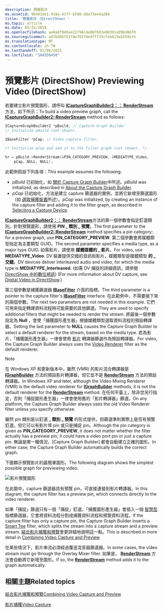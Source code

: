 ```yaml
---
description: 預覽影片
ms.assetid: 9b401de1-910a-41f7-bf80-dda73ee4a204
title: '預覽影片 (DirectShow) '
ms.topic: article
ms.date: 05/31/2018
ms.openlocfilehash: ae0a8f0d0a422794c4e887693e80391a99bd8d70
ms.sourcegitcommit: a47bd86f517de76374e4fff33cfeb613eb259a7e
ms.translationtype: MT
ms.contentlocale: zh-TW
ms.lasthandoff: 01/06/2021
ms.locfileid: "104556450"
---
```

# <a name="previewing-video-directshow"></a><span data-ttu-id="1b04b-103">預覽影片 (DirectShow) </span><span class="sxs-lookup"><span data-stu-id="1b04b-103">Previewing Video (DirectShow)</span></span>

<span data-ttu-id="1b04b-104">若要建立影片預覽圖形，請呼叫 [**ICaptureGraphBuilder2：： RenderStream**](/windows/desktop/api/Strmif/nf-strmif-icapturegraphbuilder2-renderstream) 方法，如下所示：</span><span class="sxs-lookup"><span data-stu-id="1b04b-104">To build a video preview graph, call the [**ICaptureGraphBuilder2::RenderStream**](/windows/desktop/api/Strmif/nf-strmif-icapturegraphbuilder2-renderstream) method as follows:</span></span>


```C++
ICaptureGraphBuilder2 *pBuild; // Capture Graph Builder
// Initialize pBuild (not shown).

IBaseFilter *pCap; // Video capture filter.

/* Initialize pCap and add it to the filter graph (not shown). */

hr = pBuild->RenderStream(&PIN_CATEGORY_PREVIEW, &MEDIATYPE_Video, 
    pCap, NULL, NULL);
```



<span data-ttu-id="1b04b-105">此範例假設下列各項：</span><span class="sxs-lookup"><span data-stu-id="1b04b-105">This example assumes the following:</span></span>

-   <span data-ttu-id="1b04b-106">*pBuild* 已初始化，如 [關於 Capture Graph Builder](about-the-capture-graph-builder.md)中所述。</span><span class="sxs-lookup"><span data-stu-id="1b04b-106">*pBuild* was initialized, as described in [About the Capture Graph Builder](about-the-capture-graph-builder.md).</span></span>
-   <span data-ttu-id="1b04b-107">*pCap* 已初始化，方法是建立 capture 篩選器的實例，並將它新增至篩選圖形（如 [選取捕獲裝置](selecting-a-capture-device.md)所述）。</span><span class="sxs-lookup"><span data-stu-id="1b04b-107">*pCap* was initialized, by creating an instance of the capture filter and adding it to the filter graph, as described in [Selecting a Capture Device](selecting-a-capture-device.md).</span></span>

<span data-ttu-id="1b04b-108">[**ICaptureGraphBuilder2：： RenderStream**](/windows/desktop/api/Strmif/nf-strmif-icapturegraphbuilder2-renderstream)方法的第一個參數會指定釘選類別。針對預覽圖形，請使用 **PIN \_ 類別 \_ 預覽**。</span><span class="sxs-lookup"><span data-stu-id="1b04b-108">The first parameter to the [**ICaptureGraphBuilder2::RenderStream**](/windows/desktop/api/Strmif/nf-strmif-icapturegraphbuilder2-renderstream) method specifies a pin category; for a preview graph, use **PIN\_CATEGORY\_PREVIEW**.</span></span> <span data-ttu-id="1b04b-109">第二個參數會將媒體類型指定為主要類型 GUID。</span><span class="sxs-lookup"><span data-stu-id="1b04b-109">The second parameter specifies a media type, as a major type GUID.</span></span> <span data-ttu-id="1b04b-110">如需影片，請使用 **媒體媒體的 \_ 影片**。</span><span class="sxs-lookup"><span data-stu-id="1b04b-110">For video, use **MEDIATYPE\_Video**.</span></span> <span data-ttu-id="1b04b-111">DV 裝置提供交錯的音訊和影片，媒體類型是媒體類型 **的 \_ 交錯**。</span><span class="sxs-lookup"><span data-stu-id="1b04b-111">DV devices deliver interleaved audio and video, for which the media type is **MEDIATYPE\_Interleaved**.</span></span> <span data-ttu-id="1b04b-112"> (如需 DV 捕捉的詳細資訊，請參閱 [DirectShow 中的數位視訊](digital-video-in-directshow.md)) </span><span class="sxs-lookup"><span data-stu-id="1b04b-112">(For more information about DV capture, see [Digital Video in DirectShow](digital-video-in-directshow.md).)</span></span>

<span data-ttu-id="1b04b-113">第三個參數是捕獲篩選器 [**IBaseFilter**](/windows/desktop/api/Strmif/nn-strmif-ibasefilter) 介面的指標。</span><span class="sxs-lookup"><span data-stu-id="1b04b-113">The third parameter is a pointer to the capture filter's [**IBaseFilter**](/windows/desktop/api/Strmif/nn-strmif-ibasefilter) interface.</span></span> <span data-ttu-id="1b04b-114">在此範例中，不需要接下來的兩個參數。</span><span class="sxs-lookup"><span data-stu-id="1b04b-114">The next two parameters are not needed in this example.</span></span> <span data-ttu-id="1b04b-115">它們可用來指定轉譯資料流程時可能需要的其他篩選。</span><span class="sxs-lookup"><span data-stu-id="1b04b-115">They are used to specify additional filters that might be needed to render the stream.</span></span> <span data-ttu-id="1b04b-116">將最後一個參數設定為 **Null** ，會使「捕獲圖形產生器」根據媒體類型選取資料流程的預設轉譯器。</span><span class="sxs-lookup"><span data-stu-id="1b04b-116">Setting the last parameter to **NULL** causes the Capture Graph Builder to select a default renderer for the stream, based on the media type.</span></span> <span data-ttu-id="1b04b-117">若為影片，「捕獲圖形產生器」一律會使用 [影片](video-renderer-filter.md) 轉譯器篩選作為預設轉譯器。</span><span class="sxs-lookup"><span data-stu-id="1b04b-117">For video, the Capture Graph Builder always uses the [Video Renderer](video-renderer-filter.md) filter as the default renderer.</span></span>

> [!Note]  
> <span data-ttu-id="1b04b-118">在 Windows XP 和更新版本中，雖然 (VMR) 的影片混合轉譯器是 [**IGraphBuilder**](/windows/desktop/api/Strmif/nn-strmif-igraphbuilder) 方法的預設影片轉譯器，但它並不是 [**RenderStream**](/windows/desktop/api/Strmif/nf-strmif-icapturegraphbuilder2-renderstream) 方法的預設轉譯器。</span><span class="sxs-lookup"><span data-stu-id="1b04b-118">In Windows XP and later, although the Video Mixing Renderer (VMR) is the default video renderer for [**IGraphBuilder**](/windows/desktop/api/Strmif/nn-strmif-igraphbuilder) methods, it is not the default renderer for the [**RenderStream**](/windows/desktop/api/Strmif/nf-strmif-icapturegraphbuilder2-renderstream) method.</span></span> <span data-ttu-id="1b04b-119">在任何平臺上，除非您另行指定，否則「捕捉圖形產生器」一律會使用舊的「影片轉譯器」篩選。</span><span class="sxs-lookup"><span data-stu-id="1b04b-119">On any platform, the Capture Graph Builder always uses the old Video Renderer filter unless you specify otherwise.</span></span>

 

<span data-ttu-id="1b04b-120">雖然 pin 類別是以釘選 **\_ 類別 \_ 預覽** 的形式提供，但篩選準則實際上是否有預覽釘選，但它可以有影片埠 pin 或只是捕捉 pin。</span><span class="sxs-lookup"><span data-stu-id="1b04b-120">Although the pin category is given as **PIN\_CATEGORY\_PREVIEW**, it does not matter whether the filter actually has a preview pin; it could have a video port pin or just a capture pin.</span></span> <span data-ttu-id="1b04b-121">無論是哪一種情況，[Capture Graph Builder] 都會自動建立正確的圖形。</span><span class="sxs-lookup"><span data-stu-id="1b04b-121">In either case, the Capture Graph Builder automatically builds the correct graph.</span></span>

<span data-ttu-id="1b04b-122">下圖顯示預覽影片的最簡單圖形。</span><span class="sxs-lookup"><span data-stu-id="1b04b-122">The following diagram shows the simplest possible graph for previewing video.</span></span>

![影片預覽圖形](images/vidcap01.png)

<span data-ttu-id="1b04b-124">在此圖中，capture 篩選器具有預覽 pin，可直接連接到影片轉譯器。</span><span class="sxs-lookup"><span data-stu-id="1b04b-124">In this diagram, the capture filter has a preview pin, which connects directly to the video renderer.</span></span>

<span data-ttu-id="1b04b-125">如果「捕捉」篩選只有一個「捕捉」釘選，「捕獲圖形產生器」會插入一個 [智慧型](smart-tee-filter.md) 指標篩選器，它會將資料流程分割成捕獲資料流程和預覽資料流程。</span><span class="sxs-lookup"><span data-stu-id="1b04b-125">If the capture filter has only a capture pin, the Capture Graph Builder inserts a [Smart Tee](smart-tee-filter.md) filter, which splits the stream into a capture stream and a preview stream.</span></span> <span data-ttu-id="1b04b-126">[結合影片捕獲和預覽](combining-video-capture-and-preview.md)會更詳細地說明這一點。</span><span class="sxs-lookup"><span data-stu-id="1b04b-126">This is described in more detail in [Combining Video Capture and Preview](combining-video-capture-and-preview.md).</span></span>

<span data-ttu-id="1b04b-127">在某些情況下，影片串流必須經過覆迭混音器篩選器。</span><span class="sxs-lookup"><span data-stu-id="1b04b-127">In some cases, the video stream must go through the Overlay Mixer filter.</span></span> <span data-ttu-id="1b04b-128">如果是， [**RenderStream**](/windows/desktop/api/Strmif/nf-strmif-icapturegraphbuilder2-renderstream) 方法會自動將它新增至圖形。</span><span class="sxs-lookup"><span data-stu-id="1b04b-128">If so, the [**RenderStream**](/windows/desktop/api/Strmif/nf-strmif-icapturegraphbuilder2-renderstream) method adds it to the graph automatically.</span></span>

## <a name="related-topics"></a><span data-ttu-id="1b04b-129">相關主題</span><span class="sxs-lookup"><span data-stu-id="1b04b-129">Related topics</span></span>

<dl> <dt>

[<span data-ttu-id="1b04b-130">結合影片捕獲和預覽</span><span class="sxs-lookup"><span data-stu-id="1b04b-130">Combining Video Capture and Preview</span></span>](combining-video-capture-and-preview.md)
</dt> <dt>

[<span data-ttu-id="1b04b-131">影片捕獲</span><span class="sxs-lookup"><span data-stu-id="1b04b-131">Video Capture</span></span>](video-capture.md)
</dt> </dl>

 

 



